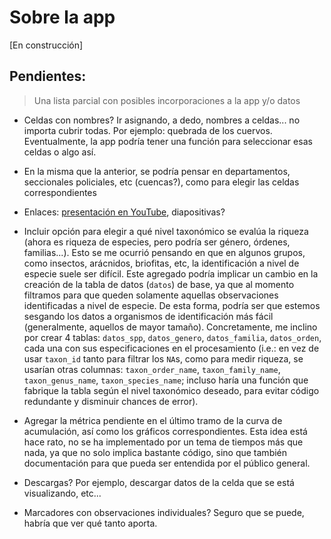 # Sobre la app

[En construcción]

## Pendientes:

> Una lista parcial con posibles incorporaciones a la app y/o datos

- Celdas con nombres? Ir asignando, a dedo, nombres a celdas... no importa cubrir todas. Por ejemplo: quebrada de los cuervos. Eventualmente, la app podría tener una función para seleccionar esas celdas o algo así.

- En la misma que la anterior, se podría pensar en departamentos, seccionales policiales, etc (cuencas?), como para elegir las celdas correspondientes

- Enlaces: [presentación en YouTube](https://youtu.be/8qltR0p_Czg), diapositivas?

- Incluir opción para elegir a qué nivel taxonómico se evalúa la riqueza (ahora es riqueza de especies, pero podría ser género, órdenes, familias...). Esto se me ocurrió pensando en que en algunos grupos, como insectos, arácnidos, briofitas, etc, la identificación a nivel de especie suele ser difícil. Este agregado podría implicar un cambio en la creación de la tabla de datos (`datos`) de base, ya que al momento filtramos para que queden solamente aquellas observaciones identificadas a nivel de especie. De esta forma, podría ser que estemos sesgando los datos a organismos de identificación más fácil (generalmente, aquellos de mayor tamaño). Concretamente, me inclino por crear 4 tablas: `datos_spp`, `datos_genero`, `datos_familia`, `datos_orden`, cada una con sus especificaciones en el procesamiento (i.e.: en vez de usar `taxon_id` tanto para filtrar los `NA`s, como para medir riqueza, se usarían otras columnas: `taxon_order_name`, `taxon_family_name`, `taxon_genus_name`, `taxon_species_name`; incluso haría una función que fabrique la tabla según el nivel taxonómico deseado, para evitar código redundante y disminuir chances de error).

- Agregar la métrica pendiente en el último tramo de la curva de acumulación, así como los gráficos correspondientes. Esta idea está hace rato, no se ha implementado por un tema de tiempos más que nada, ya que no solo implica bastante código, sino que también documentación para que pueda ser entendida por el público general.

- Descargas? Por ejemplo, descargar datos de la celda que se está visualizando, etc...

- Marcadores con observaciones individuales? Seguro que se puede, habría que ver qué tanto aporta.
